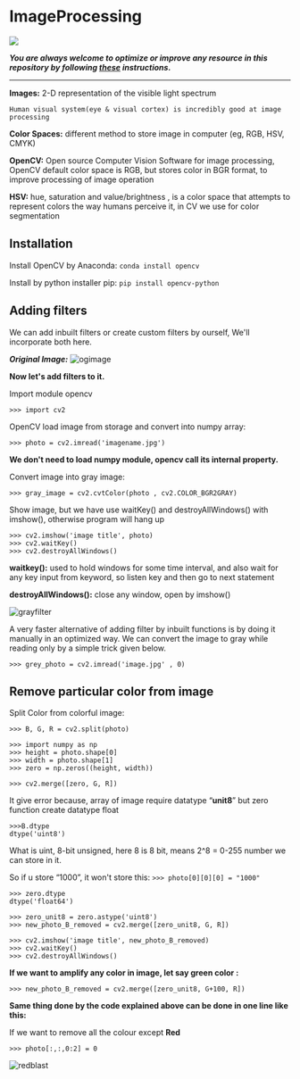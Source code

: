 # ImageProcessing

![](https://miro.medium.com/max/1400/1*VeUwoUU7wb2T-NDciUuo7w.jpeg)


***You are always welcome to optimize or improve any resource in this repository by following [these](https://github.com/Aman9026/ImageProcessing/blob/master/CONTRIBUTING.md) instructions.***

---

**Images:** 2-D representation of the visible light spectrum
```
Human visual system(eye & visual cortex) is incredibly good at image processing
```

**Color Spaces:** different method to store image in computer (eg, RGB, HSV, CMYK)


**OpenCV:** Open source Computer Vision Software for image processing, OpenCV default color space is RGB, but stores color in BGR format, to improve processing of image operation


**HSV:** hue, saturation and value/brightness , is a color space that attempts to represent colors the way humans perceive it, in CV we use for color segmentation



## Installation

Install OpenCV by Anaconda:
 ```conda install opencv```

Install by python installer pip:
 ```pip install opencv-python```

## Adding filters
We can add inbuilt filters or create custom filters by ourself, We'll incorporate both here.

***Original Image:***
![ogimage](https://github.com/Aman9026/ImageProcessing/blob/master/Data/Images/billu.jpeg)

**Now let's add filters to it.**

Import module opencv
```
>>> import cv2
```

OpenCV load image from storage and convert into numpy array:
```
>>> photo = cv2.imread('imagename.jpg')
```
**We don't need to load numpy module, opencv call its internal property.**

Convert image into gray image:

```>>> gray_image = cv2.cvtColor(photo , cv2.COLOR_BGR2GRAY)```

Show image, but we have use waitKey()  and destroyAllWindows() with imshow(), otherwise program will hang up

```
>>> cv2.imshow('image title', photo)
>>> cv2.waitKey()
>>> cv2.destroyAllWindows()
```

**waitkey():** used to hold windows for some time interval, and also wait for any key input from keyword, so listen key and then go to next statement

**destroyAllWindows():** close any window, open by imshow()

![grayfilter](https://github.com/Aman9026/ImageProcessing/blob/master/Data/Images/grayscale.jpeg)

A very faster alternative of adding filter by inbuilt functions is by doing it manually in an optimized way. 
We can convert the image to gray while reading only by a simple trick given below.
```
>>> grey_photo = cv2.imread('image.jpg' , 0)

```

## Remove particular color from image

Split Color from colorful image:

```>>> B, G, R = cv2.split(photo)```

```
>>> import numpy as np
>>> height = photo.shape[0]
>>> width = photo.shape[1]
>>> zero = np.zeros((height, width))

>>> cv2.merge([zero, G, R])
```

It give error because, array of image require datatype “**unit8**” but zero function create datatype float

```
>>>B.dtype
dtype('uint8')
```

What is uint, 8-bit unsigned, here 8 is 8 bit, means 2^8 = 0-255 number we can store in it.

So if u store “1000”, it won't store this:
```>>> photo[0][0][0] = "1000"```

```
>>> zero.dtype
dtype('float64')
```
```
>>> zero_unit8 = zero.astype('uint8')
>>> new_photo_B_removed = cv2.merge([zero_unit8, G, R])
```
```
>>> cv2.imshow('image title', new_photo_B_removed)
>>> cv2.waitKey()
>>> cv2.destroyAllWindows()
```

**If we want to amplify any color in image, let say green color :**
```
>>> new_photo_B_removed = cv2.merge([zero_unit8, G+100, R])
```

**Same thing done by the code explained above can be done in one line like this:**

If we want to remove all the colour except **Red**

```>>> photo[:,:,0:2] = 0```

![redblast](https://github.com/Aman9026/ImageProcessing/blob/master/Data/Images/redblast.jpeg)
